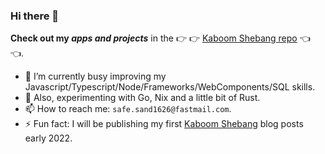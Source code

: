 ### Hi there 👋

**Check out my _apps and projects_** in the 👉 👉 [Kaboom Shebang repo](https://github.com/kaboomshebang) 👈 👈.

- 🔭 I’m currently busy improving my Javascript/Typescript/Node/Frameworks/WebComponents/SQL skills.
- 🌱 Also, experimenting with Go, Nix and a little bit of Rust.
- 📫 How to reach me: `safe.sand1626@fastmail.com`.
- ⚡ Fun fact: I will be publishing my first [Kaboom Shebang](https://www.kaboomshebang.com) blog posts early 2022.


<!--
**fred-snyder/fred-snyder** is a ✨ _special_ ✨ repository because its `README.md` (this file) appears on your GitHub profile.

Here are some ideas to get you started:

- 👯 I’m looking to collaborate on ...
- 🤔 I’m looking for help with ...
- 💬 Ask me about ...
- 📫 How to reach me: ...
- 😄 Pronouns: ...
- ⚡ Fun fact: ...
-->
